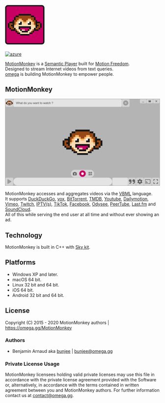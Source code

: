 <a href="https://omega.gg/MotionMonkey"><img src="dist/icon.png" alt="MotionMonkey" width="128px"></a>
---
[![azure](https://dev.azure.com/bunjee/MotionMonkey/_apis/build/status/omega-gg.MotionMonkey)](https://dev.azure.com/bunjee/MotionMonkey/_build)

[MotionMonkey](https://omega.gg/MotionMonkey) is a [Semantic Player](https://omega.gg/about/SemanticPlayer) built for [Motion Freedom](https://omega.gg/about/MotionFreedom).<br>
Designed to stream Internet videos from text queries.<br>
[omega](https://omega.gg/about) is building MotionMonkey to empower people.<br>

## MotionMonkey
<a href="https://omega.gg/MotionMonkey"><img src="dist/screens/MotionMonkeyA.png" alt="MotionMonkey" width="512px"></a>

MotionMonkey accesses and aggregates videos via the [VBML](https://omega.gg/VBML) language.<br>
It supports [DuckDuckGo](https://en.wikipedia.org/wiki/DuckDuckGo),
            [vox](https://omega.gg/vox),
            [BitTorrent](https://en.wikipedia.org/wiki/BitTorrent),
            [TMDB](https://www.themoviedb.org),
            [Youtube](https://en.wikipedia.org/wiki/Youtube),
            [Dailymotion](https://en.wikipedia.org/wiki/Dailymotion),
            [Vimeo](https://en.wikipedia.org/wiki/Vimeo),
            [Twitch](https://en.wikipedia.org/wiki/Twitch_(service)),
            [IPTV(s)](https://github.com/iptv-org/iptv),
            [TikTok](https://en.wikipedia.org/wiki/TikTok),
            [Facebook](https://en.wikipedia.org/wiki/Facebook),
            [Odysee](https://en.wikipedia.org/wiki/Odysee),
            [PeerTube](https://en.wikipedia.org/wiki/PeerTube),
            [Last.fm](https://en.wikipedia.org/wiki/Lastfm) and
            [SoundCloud](https://en.wikipedia.org/wiki/SoundCloud).<br>
All of this while serving the end user at all time and without ever showing an ad.<br>

## Technology

MotionMonkey is built in C++ with [Sky kit](https://omega.gg/Sky/sources).<br>

## Platforms

- Windows XP and later.
- macOS 64 bit.
- Linux 32 bit and 64 bit.
- iOS 64 bit.
- Android 32 bit and 64 bit.

## License

Copyright (C) 2015 - 2020 MotionMonkey authors | https://omega.gg/MotionMonkey

### Authors

- Benjamin Arnaud aka [bunjee](https://bunjee.me) | <bunjee@omega.gg>

### Private License Usage

MotionMonkey licensees holding valid private licenses may use this file in accordance with the private
license agreement provided with the Software or, alternatively, in accordance with the terms
contained in written agreement between you and MotionMonkey authors. For further information
contact us at contact@omega.gg.
